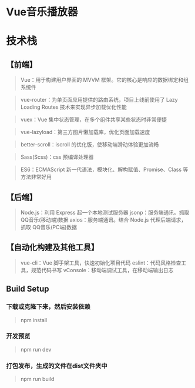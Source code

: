 # Vue音乐播放器

# 技术栈

## 【前端】

> Vue：用于构建用户界面的 MVVM 框架。它的核心是响应的数据绑定和组系统件

> vue-router：为单页面应用提供的路由系统，项目上线前使用了 Lazy Loading Routes 技术来实现异步加载优化性能

> vuex：Vue 集中状态管理，在多个组件共享某些状态时非常便捷

> vue-lazyload：第三方图片懒加载库，优化页面加载速度

> better-scroll：iscroll 的优化版，使移动端滑动体验更加流畅

> Sass(Scss)：css 预编译处理器

> ES6：ECMAScript 新一代语法，模块化、解构赋值、Promise、Class 等方法非常好用

## 【后端】

> Node.js：利用 Express 起一个本地测试服务器
> jsonp：服务端通讯。抓取 QQ音乐(移动端)数据
> axios：服务端通讯。结合 Node.js 代理后端请求，抓取 QQ音乐(PC端)数据

## 【自动化构建及其他工具】

> vue-cli：Vue 脚手架工具，快速初始化项目代码
> eslint：代码风格检查工具，规范代码书写
> vConsole：移动端调试工具，在移动端输出日志


## Build Setup

### 下载或克隆下来，然后安装依赖
> npm install

### 开发预览
> npm run dev

### 打包发布，生成的文件在dist文件夹中
> npm run build
